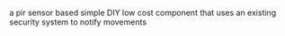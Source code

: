 a pir sensor based simple DIY low cost component that uses an existing security system to notify movements